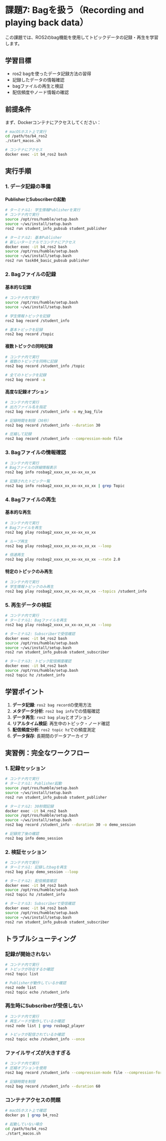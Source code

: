 # 課題7: Bagを扱う（Recording and playing back data）

この課題では、ROS2のbag機能を使用してトピックデータの記録・再生を学習します。

## 学習目標
- ros2 bagを使ったデータ記録方法の習得
- 記録したデータの情報確認
- bagファイルの再生と検証
- 配信頻度やノード情報の確認

## 前提条件

まず、Dockerコンテナにアクセスしてください：

```bash
# macOSホスト上で実行
cd /path/to/b4_ros2
./start_macos.sh

# コンテナにアクセス
docker exec -it b4_ros2 bash
```

## 実行手順

### 1. データ記録の準備

#### PublisherとSubscriberの起動
```bash
# ターミナル1: 学生情報Publisherを実行
# コンテナ内で実行
source /opt/ros/humble/setup.bash
source ~/ws/install/setup.bash
ros2 run student_info_pubsub student_publisher

# ターミナル2: 基本Publisher
# 新しいターミナルでコンテナにアクセス
docker exec -it b4_ros2 bash
source /opt/ros/humble/setup.bash
source ~/ws/install/setup.bash
ros2 run task04_basic_pubsub publisher
```

### 2. Bagファイルの記録

#### 基本的な記録
```bash
# コンテナ内で実行
source /opt/ros/humble/setup.bash
source ~/ws/install/setup.bash

# 学生情報トピックを記録
ros2 bag record /student_info

# 基本トピックを記録
ros2 bag record /topic
```

#### 複数トピックの同時記録
```bash
# コンテナ内で実行
# 複数のトピックを同時に記録
ros2 bag record /student_info /topic

# 全てのトピックを記録
ros2 bag record -a
```

#### 高度な記録オプション
```bash
# コンテナ内で実行
# 出力ファイル名を指定
ros2 bag record /student_info -o my_bag_file

# 記録時間を制限（30秒）
ros2 bag record /student_info --duration 30

# 圧縮して記録
ros2 bag record /student_info --compression-mode file
```

### 3. Bagファイルの情報確認

```bash
# コンテナ内で実行
# Bagファイルの詳細情報表示
ros2 bag info rosbag2_xxxx_xx_xx-xx_xx_xx

# 記録されたトピック一覧
ros2 bag info rosbag2_xxxx_xx_xx-xx_xx_xx | grep Topic
```

### 4. Bagファイルの再生

#### 基本的な再生
```bash
# コンテナ内で実行
# Bagファイルを再生
ros2 bag play rosbag2_xxxx_xx_xx-xx_xx_xx

# ループ再生
ros2 bag play rosbag2_xxxx_xx_xx-xx_xx_xx --loop

# 倍速再生
ros2 bag play rosbag2_xxxx_xx_xx-xx_xx_xx --rate 2.0
```

#### 特定のトピックのみ再生
```bash
# コンテナ内で実行
# 学生情報トピックのみ再生
ros2 bag play rosbag2_xxxx_xx_xx-xx_xx_xx --topics /student_info
```

### 5. 再生データの検証

```bash
# コンテナ内で実行
# ターミナル1: Bagファイルを再生
ros2 bag play rosbag2_xxxx_xx_xx-xx_xx_xx --loop

# ターミナル2: Subscriberで受信確認
docker exec -it b4_ros2 bash
source /opt/ros/humble/setup.bash
source ~/ws/install/setup.bash
ros2 run student_info_pubsub student_subscriber

# ターミナル3: トピック配信頻度確認
docker exec -it b4_ros2 bash
source /opt/ros/humble/setup.bash
ros2 topic hz /student_info
```

## 学習ポイント

1. **データ記録**: `ros2 bag record`の使用方法
2. **メタデータ分析**: `ros2 bag info`での情報確認  
3. **データ再生**: `ros2 bag play`とオプション
4. **リアルタイム検証**: 再生中のトピック・ノード確認
5. **配信頻度分析**: `ros2 topic hz`での頻度測定
6. **データ保存**: 長期間のデータアーカイブ

## 実習例：完全なワークフロー

### 1. 記録セッション
```bash
# コンテナ内で実行
# ターミナル1: Publisher起動
source /opt/ros/humble/setup.bash
source ~/ws/install/setup.bash
ros2 run student_info_pubsub student_publisher

# ターミナル2: 30秒間記録
docker exec -it b4_ros2 bash
source /opt/ros/humble/setup.bash
source ~/ws/install/setup.bash
ros2 bag record /student_info --duration 30 -o demo_session

# 記録完了後の確認
ros2 bag info demo_session
```

### 2. 検証セッション  
```bash
# コンテナ内で実行
# ターミナル1: 記録したbagを再生
ros2 bag play demo_session --loop

# ターミナル2: 配信頻度確認
docker exec -it b4_ros2 bash
source /opt/ros/humble/setup.bash
ros2 topic hz /student_info

# ターミナル3: Subscriberで受信確認
docker exec -it b4_ros2 bash
source /opt/ros/humble/setup.bash
source ~/ws/install/setup.bash
ros2 run student_info_pubsub student_subscriber
```

## トラブルシューティング

### 記録が開始されない
```bash
# コンテナ内で実行
# トピックが存在するか確認
ros2 topic list

# Publisherが動作しているか確認
ros2 node list
ros2 topic echo /student_info
```

### 再生時にSubscriberが受信しない
```bash
# コンテナ内で実行  
# 再生ノードが動作しているか確認
ros2 node list | grep rosbag2_player

# トピックが配信されているか確認
ros2 topic echo /student_info --once
```

### ファイルサイズが大きすぎる
```bash
# コンテナ内で実行
# 圧縮オプションを使用
ros2 bag record /student_info --compression-mode file --compression-format zstd

# 記録時間を制限
ros2 bag record /student_info --duration 60
```

### コンテナアクセスの問題
```bash
# macOSホスト上で確認
docker ps | grep b4_ros2

# 起動していない場合
cd /path/to/b4_ros2
./start_macos.sh
```
